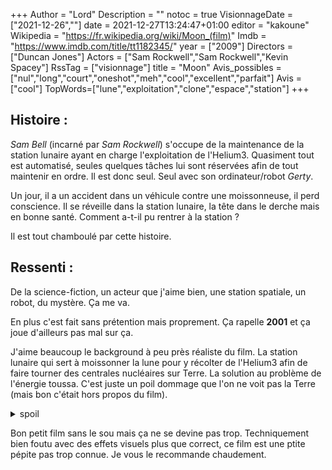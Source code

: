 +++
Author = "Lord"
Description = ""
notoc = true
VisionnageDate = ["2021-12-26",""]
date = 2021-12-27T13:24:47+01:00
editor = "kakoune"
Wikipedia = "https://fr.wikipedia.org/wiki/Moon_(film)"
Imdb = "https://www.imdb.com/title/tt1182345/"
year = ["2009"]
Directors = ["Duncan Jones"]
Actors = ["Sam Rockwell","Sam Rockwell","Kevin Spacey"]
RssTag = ["visionnage"]
title = "Moon"
Avis_possibles = ["nul","long","court","oneshot","meh","cool","excellent","parfait"]
Avis = ["cool"] 
TopWords=["lune","exploitation","clone","espace","station"]
+++
## Histoire : 
*Sam Bell* (incarné par *Sam Rockwell*) s'occupe de la maintenance de la station lunaire ayant en charge l'exploitation de l'Helium3.
Quasiment tout est automatisé, seules quelques tâches lui sont réservées afin de tout maintenir en ordre.
Il est donc seul.
Seul avec son ordinateur/robot *Gerty*.

Un jour, il a un accident dans un véhicule contre une moissonneuse, il perd conscience.
Il se réveille dans la station lunaire, la tête dans le derche mais en bonne santé.
Comment a-t-il pu rentrer à la station ?

Il est tout chamboulé par cette histoire.

## Ressenti :
De la science-fiction, un acteur que j'aime bien, une station spatiale, un robot, du mystère.
Ça me va.

En plus c'est fait sans prétention mais proprement.
Ça rapelle **2001** et ça joue d'ailleurs pas mal sur ça.

J'aime beaucoup le background à peu près réaliste du film.
La station lunaire qui sert à moissonner la lune pour y récolter de l'Helium3 afin de faire tourner des centrales nucléaires sur Terre.
La solution au problème de l'énergie toussa.
C'est juste un poil dommage que l'on ne voit pas la Terre (mais bon c'était hors propos du film).

<details><summary>spoil</summary>
Le concept d'avoir des clones jetables est le rêve du capitalisme.
D'autant plus s'ils se périment au bout de trois ans…

J'ai beaucoup la relation avec *Gerty* qui contrairement à ce qu'on pourrait envisager est bien plus empathique.
Pendant longtemps on sent qu'il est pas vraiment net et qu'il planque des choses.

</details>

Bon petit film sans le sou mais ça ne se devine pas trop.
Techniquement bien foutu avec des effets visuels plus que correct, ce film est une ptite pépite pas trop connue.
Je vous le recommande chaudement.
